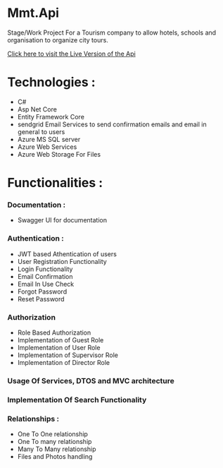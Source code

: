 # Mmt.Api
Stage/Work Project For a Tourism company to allow hotels, schools and organisation to organize city tours.

<a href="https://mmt-api.azurewebsites.net/swagger/index.html" target="_blank">Click here to visit the Live Version of the Api</a> 

<h1>Technologies : </h1>
<ul>
  <li>C#</li>
  <li>Asp Net Core</li>
  <li>Entity Framework Core</li>
  <li>sendgrid Email Services to send confirmation emails and email in general to users</li>
  <li>Azure MS SQL server</li>
  <li>Azure Web Services</li>
  <li>Azure Web Storage For Files</li>
</ul>

<h1>Functionalities : </h1>

<h3>Documentation : </h3>
<ul>
  <li>Swagger UI for documentation</li>
</ul>

<h3>Authentication : </h3>
    <ul>
      <li>JWT based Athentication of users</li>
      <li>User Registration Functionality</li>
      <li>Login Functionality</li>
      <li>Email Confirmation</li>
      <li>Email In Use Check</li>
      <li>Forgot Password</li>
      <li>Reset Password</li>
    </ul>
    
<h3>Authorization</h3>
  <ul>
    <li>Role Based Authorization</li>
    <li>Implementation of Guest Role</li>
    <li>Implementation of User Role</li>
    <li>Implementation of Supervisor Role</li>
    <li>Implementation of Director Role</li>
  </ul>
  
<h3>Usage Of Services, DTOS and MVC architecture</h3>

<h3>Implementation Of Search Functionality</h3>
  
<h3>Relationships : </h3>
<ul>
  <li>One To One relationship</li>
  <li>One To many relationship</li>
  <li>Many To Many relationship</li>
  <li>Files and Photos handling</li>
</ul>
